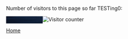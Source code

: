 

<p>Number of visitors to this page so far TESTing0:</p>

<img alt="Visitor counter" src="./counter.php" />
<img align="left" src="./canvas.png" width="100" height="20">

[Home](./)
